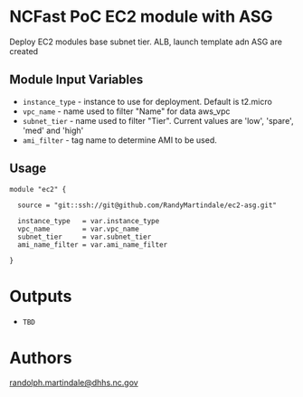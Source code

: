 NCFast PoC EC2 module with ASG
===========

Deploy EC2 modules base subnet tier.  ALB, launch template adn ASG are created


Module Input Variables
----------------------

- `instance_type` - instance to use for deployment. Default is t2.micro
- `vpc_name` - name used to filter "Name" for data aws_vpc
- `subnet_tier` - name used to filter "Tier". Current values are 'low', 'spare', 'med' and 'high'
- `ami_filter` - tag name to determine AMI to be used.  

Usage
-----

```hcl
module "ec2" {

  source = "git::ssh://git@github.com/RandyMartindale/ec2-asg.git"

  instance_type   = var.instance_type
  vpc_name        = var.vpc_name
  subnet_tier     = var.subnet_tier
  ami_name_filter = var.ami_name_filter

}
```

Outputs
=======

- `TBD` 

Authors
=======

randolph.martindale@dhhs.nc.gov

